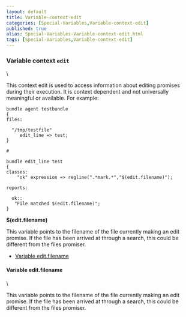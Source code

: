 ```yaml
---
layout: default
title: Variable-context-edit
categories: [Special-Variables,Variable-context-edit]
published: true
alias: Special-Variables-Variable-context-edit.html
tags: [Special-Variables,Variable-context-edit]
---
```


### Variable context `edit`

\

This context edit is used to access information about editing promises
during their execution. It is context dependent and not universally
meaningful or available. For example:

~~~~ {.verbatim}
bundle agent testbundle
{
files:

  "/tmp/testfile"
     edit_line => test;
}

#

bundle edit_line test
{
classes:
    "ok" expression => regline(".*mark.*","$(edit.filename)");

reports:

  ok::
   "File matched $(edit.filename)";
}
~~~~

**\$(edit.filename)**

This variable points to the filename of the file currently making an
edit promise. If the file has been arrived at through a search, this
could be different from the files promiser.

-   [Variable edit.filename](#Variable-edit_002efilename)

#### Variable edit.filename

\

This variable points to the filename of the file currently making an
edit promise. If the file has been arrived at through a search, this
could be different from the files promiser.
